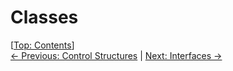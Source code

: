 # Classes #

\[[Top: Contents](index.md)\]  
[← Previous: Control Structures](control-structures.md) | [Next: Interfaces →](interfaces.md)
